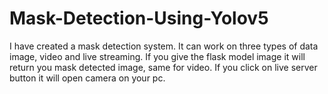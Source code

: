 # Mask-Detection-Using-Yolov5

I have created a mask detection system. It can work on three types of data  image, video and live streaming. If you give the flask model image it will return you mask detected image, same for video. If you click on live server button it will open camera on your pc.

